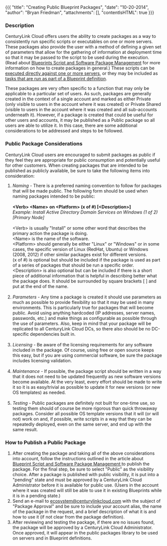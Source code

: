 {{{
  "title": "Creating Public Blueprint Packages",
  "date": "10-20-2014",
  "author": "Bryan Friedman",
  "attachments": [],
  "contentIsHTML": true
}}}

<h3>Description</h3>
<p>CenturyLink Cloud offers users the ability to create&nbsp;packages as a way to consistently run specific scripts or executables on one or more servers. These packages also provide the user with a method of defining a given set of parameters that allow
  for the gathering of information at deployment time so that it may be passed to the script to be used during the execution. (Read about <a href="https://t3n.zendesk.com/entries/20348448-Blueprints-Script-and-Software-Package-Management" target="_blank">Blueprints Script and Software Package Management</a>  for more information on how to create packages in general.) These scripts can be <a href="https://t3n.zendesk.com/entries/56566574-Executing-Packages-on-Servers" target="_blank">executed directly against one or more servers</a>, or they may be included
  as <a href="https://t3n.zendesk.com/entries/21682201-How-to-execute-a-Blueprint" target="_blank">tasks that are run as part of a Blueprint definition</a>.</p>
<p>These packages are very often specific to a function that may only be applicable to a particular set of users. As such, packages are generally created in the context of a single account and marked as either Private (only visible to users in the account
  where it was created) or Private Shared (visible to users in the account where it was created and all sub-accounts underneath it).&nbsp;However, if a package is created that could be useful for other users and accounts, it may be published as a Public
  package so all users are able to utilize it. In this case, there are some additional considerations to be addressed and steps to be followed.</p>
<h3>Public Package Considerations</h3>
<p>CenturyLink Cloud users are encouraged to submit packages as public if they feel they are appropriate for public consumption and potentially useful for other customers. When creating packages that are intended to be published as publicly available, be
  sure to take the following items into consideration:</p>
<ol>
  <li><em>Naming</em>&nbsp;-<em>&nbsp;</em>There is a preferred naming convention to follow for packages that will be made public. The following form should be used when naming packages intended to be public:
    <br />
    <br /><strong>&lt;Verb&gt; &lt;Name&gt;</strong> <strong>on &lt;Platform&gt; (x of #) [&lt;Description&gt;]</strong>
    <br /><em>Example: Install Active Directory Domain Services on Windows (1 of 2) [Primary Node]</em>
    <br />
    <br />&lt;Verb&gt; is usually "Install" or some other word that describes the primary action the package is doing.
    <br />&lt;Name&gt; is the name of the software.
    <br />&lt;Platform&gt; should generally be either "Linux" or "Windows" or in some cases, the specific version of Linux (RedHat, Ubuntu) or Windows (2008, 2012) if other similar packages exist for different versions.
    <br />(x of #) is optional but should be included if the package is used as part of a series of packages that should be run a specific order.
    <br />&lt;Description&gt; is also optional but can be included if there is a short piece of additional information that is helpful in describing better what the package does. It should be surrounded by square brackets [ ] and put at the end of the name.<em><br /><br /></em>
  </li>
  <li><em>Parameters - </em>Any time a package is created it should use parameters as much as possible to provide flexibility so that it may be used in many environments. This is particularly true for packages that will become public. Avoid using anything
    hardcoded (IP addresses, server names, passwords, etc.) and make things as configurable as possible through the use of parameters. Also, keep in mind that your package will be replicated to all CenturyLink Cloud DCs, so there also should be no DC-specific
    dependencies built in.
    <br />
    <br />
  </li>
  <li><em>Licensing -&nbsp;</em>Be aware of the licensing requirements for any software included in the package. Of course, using free or open source keeps this easy, but if you are using commercial software, be sure the package includes licensing validation.
    <br
    />
    <br />
  </li>
  <li><em>Maintenance -</em>&nbsp;If possible, the package script should be written in a way that it does not need to be updated frequently as new software versions become available. At the very least, every effort should be made to write it so it is as easy/trivial
    as possible to update it for new versions (or new OS templates) as needed.
    <br />
    <br />
  </li>
  <li><em>Testing -</em>&nbsp;Public packages are definitely not built for one-time use, so testing them should of course be more rigorous than quick throwaway packages. Consider all possible OS template versions that it will (or will not) work on and, if
    possible, write scripts in a way that they can be repeatedly deployed, even on the same server, and end up with the same result.</li>
</ol>
<h3>How to Publish a Public Package</h3>
<ol>
  <li>After creating the package and taking all of the above considerations into account, follow the instructions outlined in the article about <a href="https://t3n.zendesk.com/entries/20348448-Blueprints-Script-and-Software-Package-Management#uploading"
    target="_blank">Blueprint Script and Software Package Management&nbsp;</a>to publish the package. For the final step, be sure to select "Public" as the visibility choice.&nbsp;After a package is published with public visibility, it is put into a "pending"
    state and must be approved by a CenturyLink Cloud Administrator before it is available for public use. (Users in the account where it was created will still be able to use it in existing Blueprints while it is in a pending state.)</li>
  <li>Send an e-mail to <a href="mailto:ecosystem@centurylinkcloud.com">ecosystem@centurylinkcloud.com</a>&nbsp;with the subject of "Package Approval" and be sure to include your account alias, the name of the package in the request, and a brief description
    of what it is and how to use it (if not clear from the package definition).</li>
  <li>After reviewing and testing the package, if there are no issues found, the package will be approved by a CenturyLink Cloud Administrator. Once approved, it will appear in the public packages library to be used on servers and in Blueprint definitions.</li>
</ol>